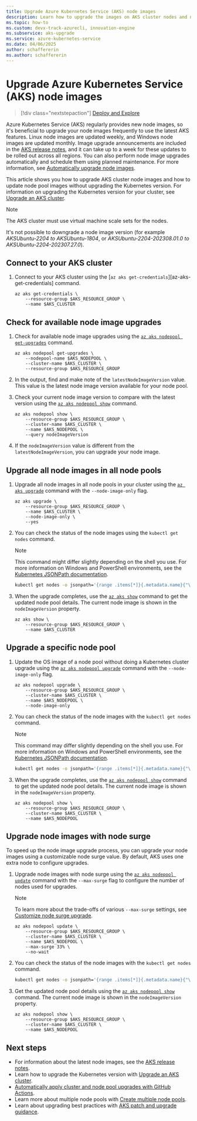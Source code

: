 ```yaml
---
title: Upgrade Azure Kubernetes Service (AKS) node images
description: Learn how to upgrade the images on AKS cluster nodes and node pools.
ms.topic: how-to
ms.custom: devx-track-azurecli, innovation-engine
ms.subservice: aks-upgrade
ms.service: azure-kubernetes-service
ms.date: 04/06/2025
author: schaffererin
ms.author: schaffererin
---
```


# Upgrade Azure Kubernetes Service (AKS) node images

> [!div class="nextstepaction"]
> [Deploy and Explore](https://go.microsoft.com/fwlink/?linkid=2321849)

Azure Kubernetes Service (AKS) regularly provides new node images, so it's beneficial to upgrade your node images frequently to use the latest AKS features. Linux node images are updated weekly, and Windows node images are updated monthly. Image upgrade announcements are included in the [AKS release notes](https://github.com/Azure/AKS/releases), and it can take up to a week for these updates to be rolled out across all regions. You can also perform node image upgrades automatically and schedule them using planned maintenance. For more information, see [Automatically upgrade node images][auto-upgrade-node-image].

This article shows you how to upgrade AKS cluster node images and how to update node pool images without upgrading the Kubernetes version. For information on upgrading the Kubernetes version for your cluster, see [Upgrade an AKS cluster][upgrade-cluster].

> [!NOTE]
> The AKS cluster must use virtual machine scale sets for the nodes.
>
> It's not possible to downgrade a node image version (for example *AKSUbuntu-2204 to AKSUbuntu-1804*, or *AKSUbuntu-2204-202308.01.0 to AKSUbuntu-2204-202307.27.0*).


## Connect to your AKS cluster

1. Connect to your AKS cluster using the [`az aks get-credentials`][az-aks-get-credentials] command.

    ```azurecli-interactive
    az aks get-credentials \
        --resource-group $AKS_RESOURCE_GROUP \
        --name $AKS_CLUSTER
    ```
## Check for available node image upgrades

1. Check for available node image upgrades using the [`az aks nodepool get-upgrades`][az-aks-nodepool-get-upgrades] command.

    ```azurecli-interactive
    az aks nodepool get-upgrades \
        --nodepool-name $AKS_NODEPOOL \
        --cluster-name $AKS_CLUSTER \
        --resource-group $AKS_RESOURCE_GROUP
    ```

1. In the output, find and make note of the `latestNodeImageVersion` value. This value is the latest node image version available for your node pool.
1. Check your current node image version to compare with the latest version using the [`az aks nodepool show`][az-aks-nodepool-show] command.

    ```azurecli-interactive
    az aks nodepool show \
        --resource-group $AKS_RESOURCE_GROUP \
        --cluster-name $AKS_CLUSTER \
        --name $AKS_NODEPOOL \
        --query nodeImageVersion
    ```

1. If the `nodeImageVersion` value is different from the `latestNodeImageVersion`, you can upgrade your node image.

## Upgrade all node images in all node pools

1. Upgrade all node images in all node pools in your cluster using the [`az aks upgrade`][az-aks-upgrade] command with the `--node-image-only` flag.

    ```text
    az aks upgrade \
        --resource-group $AKS_RESOURCE_GROUP \
        --name $AKS_CLUSTER \
        --node-image-only \
        --yes
    ```

1. You can check the status of the node images using the `kubectl get nodes` command.

    > [!NOTE]
    > This command might differ slightly depending on the shell you use. For more information on Windows and PowerShell environments, see the [Kubernetes JSONPath documentation][kubernetes-json-path].

    ```bash
    kubectl get nodes -o jsonpath='{range .items[*]}{.metadata.name}{"\t"}{.metadata.labels.kubernetes\.azure\.com\/node-image-version}{"\n"}{end}'
    ```

1. When the upgrade completes, use the [`az aks show`][az-aks-show] command to get the updated node pool details. The current node image is shown in the `nodeImageVersion` property.

    ```azurecli-interactive
    az aks show \
        --resource-group $AKS_RESOURCE_GROUP \
        --name $AKS_CLUSTER
    ```

## Upgrade a specific node pool

1. Update the OS image of a node pool without doing a Kubernetes cluster upgrade using the [`az aks nodepool upgrade`][az-aks-nodepool-upgrade] command with the `--node-image-only` flag.

    ```azurecli-interactive
    az aks nodepool upgrade \
        --resource-group $AKS_RESOURCE_GROUP \
        --cluster-name $AKS_CLUSTER \
        --name $AKS_NODEPOOL \
        --node-image-only
    ```

1. You can check the status of the node images with the `kubectl get nodes` command.

    > [!NOTE]
    > This command may differ slightly depending on the shell you use. For more information on Windows and PowerShell environments, see the [Kubernetes JSONPath documentation][kubernetes-json-path].

    ```bash
    kubectl get nodes -o jsonpath='{range .items[*]}{.metadata.name}{"\t"}{.metadata.labels.kubernetes\.azure\.com\/node-image-version}{"\n"}{end}'
    ```

1. When the upgrade completes, use the [`az aks nodepool show`][az-aks-nodepool-show] command to get the updated node pool details. The current node image is shown in the `nodeImageVersion` property.

    ```azurecli-interactive
    az aks nodepool show \
        --resource-group $AKS_RESOURCE_GROUP \
        --cluster-name $AKS_CLUSTER \
        --name $AKS_NODEPOOL
    ```

## Upgrade node images with node surge

To speed up the node image upgrade process, you can upgrade your node images using a customizable node surge value. By default, AKS uses one extra node to configure upgrades.

1. Upgrade node images with node surge using the [`az aks nodepool update`][az-aks-nodepool-update] command with the `--max-surge` flag to configure the number of nodes used for upgrades.

    > [!NOTE]
    > To learn more about the trade-offs of various `--max-surge` settings, see [Customize node surge upgrade][max-surge].

    ```azurecli-interactive
    az aks nodepool update \
        --resource-group $AKS_RESOURCE_GROUP \
        --cluster-name $AKS_CLUSTER \
        --name $AKS_NODEPOOL \
        --max-surge 33% \
        --no-wait
    ```

1. You can check the status of the node images with the `kubectl get nodes` command.

    ```bash
    kubectl get nodes -o jsonpath='{range .items[*]}{.metadata.name}{"\t"}{.metadata.labels.kubernetes\.azure\.com\/node-image-version}{"\n"}{end}'
    ```

1. Get the updated node pool details using the [`az aks nodepool show`][az-aks-nodepool-show] command. The current node image is shown in the `nodeImageVersion` property.

    ```azurecli-interactive
    az aks nodepool show \
        --resource-group $AKS_RESOURCE_GROUP \
        --cluster-name $AKS_CLUSTER \
        --name $AKS_NODEPOOL
    ```

## Next steps

- For information about the latest node images, see the [AKS release notes](https://github.com/Azure/AKS/releases).
- Learn how to upgrade the Kubernetes version with [Upgrade an AKS cluster][upgrade-cluster].
- [Automatically apply cluster and node pool upgrades with GitHub Actions][github-schedule].
- Learn more about multiple node pools with [Create multiple node pools][use-multiple-node-pools].
- Learn about upgrading best practices with [AKS patch and upgrade guidance][upgrade-operators-guide].

<!-- LINKS - external -->
[kubernetes-json-path]: https://kubernetes.io/docs/reference/kubectl/jsonpath/

<!-- LINKS - internal -->
[upgrade-cluster]: upgrade-aks-cluster.md
[github-schedule]: node-upgrade-github-actions.md
[use-multiple-node-pools]: create-node-pools.md
[max-surge]: upgrade-aks-cluster.md#customize-node-surge-upgrade
[auto-upgrade-node-image]: auto-upgrade-node-image.md
[az-aks-nodepool-get-upgrades]: /cli/azure/aks/nodepool#az_aks_nodepool_get_upgrades
[az-aks-nodepool-show]: /cli/azure/aks/nodepool#az_aks_nodepool_show
[az-aks-nodepool-upgrade]: /cli/azure/aks/nodepool#az_aks_nodepool_upgrade
[az-aks-nodepool-update]: /cli/azure/aks/nodepool#az_aks_nodepool_update
[az-aks-upgrade]: /cli/azure/aks#az_aks_upgrade
[az-aks-show]: /cli/azure/aks#az_aks_show
[upgrade-operators-guide]: /azure/architecture/operator-guides/aks/aks-upgrade-practices